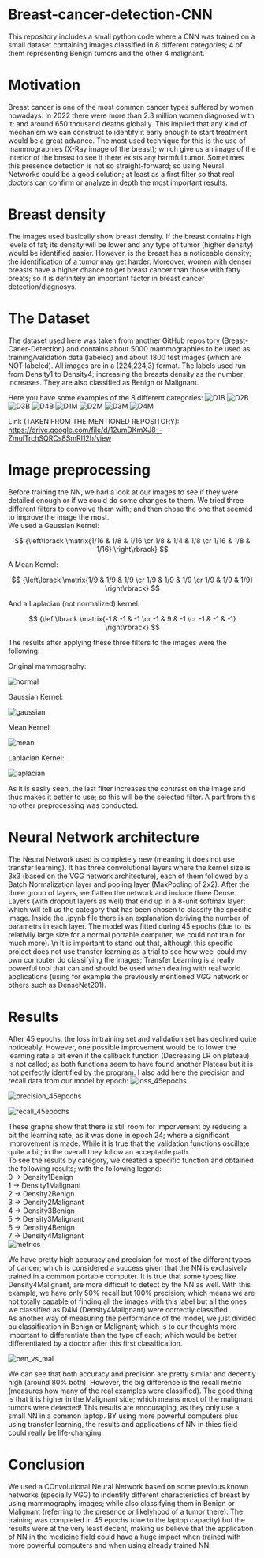 # Breast-cancer-detection-CNN
This repository includes a small python code where a CNN was trained on a small dataset containing images classified in 8 different categories; 4 of them representing Benign tumors and the other 4 malignant.



# Motivation
Breast cancer is one of the most common cancer types suffered by women nowadays. In 2022 there were more than 2.3 million women diagnosed with it; and around 650 thousand deaths globally. This implied that any kind of mechanism we can construct to identify it early enough to start treatment would be a great advance. The most used technique for this is the use of mammographies (X-Ray image of the breast); which give us an image of the interior of the breast to see if there exists any harmful tumor. Sometimes this presence detection is not so straight-forward; so using Neural Networks could be a good solution; at least as a first filter so that real doctors can confirm or analyze in depth the most important results.

# Breast density
The images used basically show breast density. If the breast contains high levels of fat; its density will be lower and any type of tumor (higher density) would be identified easier. However, is the breast has a noticeable density; the identification of a tumor may get harder. Moreover, women with denser breasts have a higher chance to get breast cancer than those with fatty breats; so it is definitely an important factor in breast cancer detection/diagnosys.

# The Dataset
The dataset used here was taken from another GitHub repository (Breast-Caner-Detection) and contains about 5000 mammographies to be used as training/validation data (labeled) and about 1800 test images (which are NOT labeled). All images are in a (224,224,3) format. The labels used run from Density1 to Density4; increasing the breasts density as the number increases. They are also classified as Benign or Malignant.

Here you have some examples of the 8 different categories:
![D1B](https://github.com/user-attachments/assets/5c41e9a7-4a68-46a5-94dd-e11e1e3c0954)
![D2B](https://github.com/user-attachments/assets/44ea3b70-ebd9-47ef-aa6a-6dc5ce2af917)
![D3B](https://github.com/user-attachments/assets/a30a2363-1414-4752-b44d-53b7b4a6a56e)
![D4B](https://github.com/user-attachments/assets/7c72efc1-5af8-4b08-84b1-2e7810f39d82)
![D1M](https://github.com/user-attachments/assets/9bd1d2a5-f5bd-4131-b53a-094b81a63d9a)
![D2M](https://github.com/user-attachments/assets/a96b9541-61ed-4d7b-842a-b535eceb9a69)
![D3M](https://github.com/user-attachments/assets/7d354770-c541-4dcc-a08c-ef9134f0dfde)
![D4M](https://github.com/user-attachments/assets/923cb718-fdee-499f-9803-655ecfd5c4d7)

Link (TAKEN FROM THE MENTIONED REPOSITORY):  https://drive.google.com/file/d/12umDKmXJ8--ZmuiTrchSQRCs8SmRl12h/view

# Image preprocessing
Before training the NN, we had a look at our images to see if they were detailed enough or if we could do some changes to them. We tried three different filters to convolve them with; and then chose the one that seemed to improve the image the most.
<br> 
We used a Gaussian Kernel:

$$ {\left\lbrack \matrix{1/16 & 1/8 & 1/16 \cr 1/8 & 1/4 & 1/8 \cr 1/16 & 1/8 & 1/16} \right\rbrack} $$

A Mean Kernel:

$$ {\left\lbrack \matrix{1/9 & 1/9 & 1/9 \cr 1/9 & 1/9 & 1/9 \cr 1/9 & 1/9 & 1/9} \right\rbrack} $$

And a Laplacian (not normalized) kernel:

$$ {\left\lbrack \matrix{-1 & -1 & -1 \cr -1 & 9 & -1 \cr -1 & -1 & -1} \right\rbrack} $$

The results after applying these three filters to the images were the following:

Original mammography:

![normal](https://github.com/user-attachments/assets/51e666b8-06ed-4f8b-bc72-ed57f255397e)


Gaussian Kernel:

![gaussian](https://github.com/user-attachments/assets/a0850870-b37d-4397-9959-cdf7dff6d985)


Mean Kernel:

![mean](https://github.com/user-attachments/assets/d80ca890-2461-4e81-9eee-4650c9b0bc5b)


Laplacian Kernel:

![laplacian](https://github.com/user-attachments/assets/5209b201-6034-4353-a15a-f44e9ba21c3f)

As it is easily seen, the last filter increases the contrast on the image and thus makes it better to use; so this will be the selected filter. A part from this no other preprocessing was conducted.

# Neural Network architecture

The Neural Network used is completely new (meaning it does not use transfer learning). It has three convolutional layers where the kernel size is 3x3 (based on the VGG network architecture), each of them followed by a Batch Normalization layer and pooling layer (MaxPooling of 2x2). After the three group of layers, we flatten the network and include three Dense Layers (with dropout layers as well) that end up in a 8-unit softmax layer; which will tell us the category that has been chosen to classify the specific image. Inside the .ipynb file there is an explanation deriving the number of parametrs in each layer. The model was fitted during 45 epochs (due to its relativily large size for a normal portable computer, we could not train for much more). 
\n
It is important to stand out that, although this specific project does not use transfer learning as a trial to see how weel could my own computer do classifying the images; Transfer Learning is a really powerful tool that can and should be used when dealing with real world applications (using for example the previously mentioned VGG network or others such as DenseNet201).

# Results

After 45 epochs, the loss in training set and validation set has declined quite noticeably. However, one possible improvement would be to lower the learning rate a bit even if the callback function (Decreasing LR on plateau) is not called; as both functions seem to have found another Plateau but it is not perfectly identified by the program. I also add here the precision and recall data from our model by epoch:
![loss_45epochs](https://github.com/user-attachments/assets/fcd03cde-5196-488d-826b-abce63643806)


![precision_45epochs](https://github.com/user-attachments/assets/66410aab-6a23-47ae-91d8-d3b34edbcb0a)


![recall_45epochs](https://github.com/user-attachments/assets/24d24da3-d0ce-4888-8b15-827775ff4998)

These graphs show that there is still room for imporvement by reducing a bit the learning rate; as it was done in epoch 24; where a significant improvement is made. While it is true that the validation functions oscillate quite a bit; in the overall they follow an acceptable path. 
<br>
To see the results by category, we created a specific function and obtained the following results; with the following legend:
<br>
0 -> Density1Benign 
<br>
1 -> Density1Malignant 
<br>
2 -> Density2Benign 
<br>
3 -> Density2Malignant 
<br>
4 -> Density3Benign 
<br>
5 -> Density3Malignant 
<br>
6 -> Density4Benign 
<br>
7 -> Density4Malignant 
<br>
![metrics](https://github.com/user-attachments/assets/2e074be3-61c6-4fc3-bb2c-b894fd562d9b)


We have pretty high accuracy and precision for most of the different types of cancer; which is considered a success given that the NN is exclusively trained in a common portable computer. It is true that some types; like Density4Malignant, are more difficult to detect by the NN as well. With this example, we have only 50% recall but 100% precision; which means we are not totally capable of finding all the images with this label but all the ones we classified as D4M (Density4Malignant) were correctly classified. 
<br>
As another way of measuring the performance of the model, we just divided ou classification in Benign or Malignant; which is to our thoughts more important to differentiate than the type of each; which would be better differentiated by a doctor after this first classification.

![ben_vs_mal](https://github.com/user-attachments/assets/b5f642a4-ea74-4492-be4f-e25ad876fcd4)

We can see that both accuracy and precision are pretty similar and decently high (around 80% both). However, the big difference is the recall metric (measures how many of the real examples were classified). The good thing is that it is higher in the Malignant side; which means most of the malignant tumors were detected! This results are encouraging, as they only use a small NN in a common laptop. BY using more powerful computers plus using transfer learning, the results and applications of NN in thies field could really be life-changing.

# Conclusion

We used a COnvolutional Neural Network based on some previous known networks (specially VGG) to indentify different characteristics of breast by using mammography images; while also classifying them in Benign or Malignant (referring to the presence or likelyhood of a tumor there). The training was completed in 45 epochs (due to the laptop capacity) but the results were at the very least decent, making us believe that the application of NN in the medicine field could have a huge impact when trained with more powerful computers and when using already trained NN. 

















